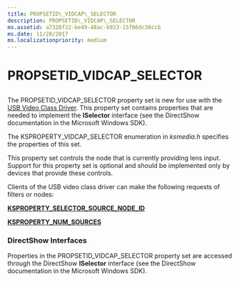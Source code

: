 ```yaml
---
title: PROPSETID\_VIDCAP\_SELECTOR
description: PROPSETID\_VIDCAP\_SELECTOR
ms.assetid: a7328f22-be49-48ac-b923-15f66dc38ccb
ms.date: 11/28/2017
ms.localizationpriority: medium
---
```


# PROPSETID\_VIDCAP\_SELECTOR


## <span id="ddk_propsetid_vidcap_selector_ks"></span><span id="DDK_PROPSETID_VIDCAP_SELECTOR_KS"></span>


The PROPSETID\_VIDCAP\_SELECTOR property set is new for use with the [USB Video Class Driver](https://msdn.microsoft.com/library/windows/hardware/ff568649). This property set contains properties that are needed to implement the **ISelector** interface (see the DirectShow documentation in the Microsoft Windows SDK).

The KSPROPERTY\_VIDCAP\_SELECTOR enumeration in *ksmedia.h* specifies the properties of this set.

This property set controls the node that is currently providing lens input. Support for this property set is optional and should be implemented only by devices that provide these controls.

Clients of the USB video class driver can make the following requests of filters or nodes:

[**KSPROPERTY\_SELECTOR\_SOURCE\_NODE\_ID**](ksproperty-selector-source-node-id.md)

[**KSPROPERTY\_NUM\_SOURCES**](ksproperty-num-sources.md)

### <span id="directshow_interfaces"></span><span id="DIRECTSHOW_INTERFACES"></span>DirectShow Interfaces

Properties in the PROPSETID\_VIDCAP\_SELECTOR property set are accessed through the DirectShow **ISelector** interface (see the DirectShow documentation in the Microsoft Windows SDK).

 

 






